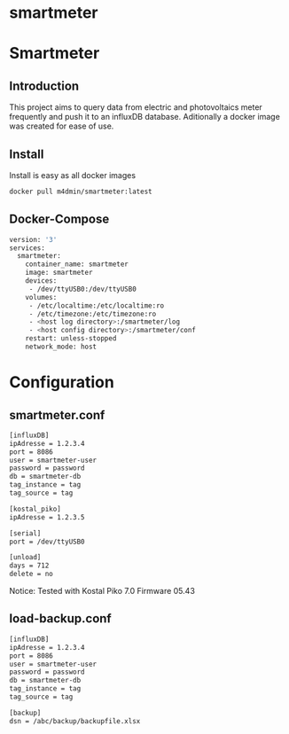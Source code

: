 # smartmeter

Smartmeter
=========


Introduction
----
This project aims to query data from electric and photovoltaics meter frequently and push it to an influxDB database. 
Aditionally a docker image was created for ease of use.

Install
----
Install is easy as all docker images

```sh
docker pull m4dmin/smartmeter:latest
```

Docker-Compose
----

```sh
version: '3'
services:
  smartmeter:
    container_name: smartmeter
    image: smartmeter
    devices:
     - /dev/ttyUSB0:/dev/ttyUSB0
    volumes:
     - /etc/localtime:/etc/localtime:ro
     - /etc/timezone:/etc/timezone:ro
     - <host log directory>:/smartmeter/log
     - <host config directory>:/smartmeter/conf
    restart: unless-stopped
    network_mode: host
```

Configuration
=========

smartmeter.conf
----

```sh
[influxDB]
ipAdresse = 1.2.3.4
port = 8086
user = smartmeter-user
password = password
db = smartmeter-db
tag_instance = tag
tag_source = tag

[kostal_piko]
ipAdresse = 1.2.3.5

[serial]
port = /dev/ttyUSB0

[unload]
days = 712
delete = no
```

Notice:
Tested with Kostal Piko 7.0 Firmware 05.43

load-backup.conf
----

```sh
[influxDB]
ipAdresse = 1.2.3.4
port = 8086
user = smartmeter-user
password = password
db = smartmeter-db
tag_instance = tag
tag_source = tag

[backup]
dsn = /abc/backup/backupfile.xlsx
```